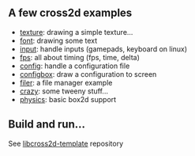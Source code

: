 ## A few cross2d examples
 - [texture](https://github.com/Cpasjuste/libcross2d-examples/tree/master/examples/texture): drawing a simple texture...
 - [font](https://github.com/Cpasjuste/libcross2d-examples/tree/master/examples/font): drawing some text
 - [input](https://github.com/Cpasjuste/libcross2d-examples/tree/master/examples/input): handle inputs (gamepads, keyboard on linux)
 - [fps](https://github.com/Cpasjuste/libcross2d-examples/tree/master/examples/fps): all about timing (fps, time, delta)
 - [config](https://github.com/Cpasjuste/libcross2d-examples/tree/master/examples/config): handle a configuration file
 - [configbox](https://github.com/Cpasjuste/libcross2d-examples/tree/master/examples/configbox): draw a configuration to screen
 - [filer](https://github.com/Cpasjuste/libcross2d-examples/tree/master/examples/filer): a file manager example
 - [crazy](https://github.com/Cpasjuste/libcross2d-examples/tree/master/examples/crazy): some tweeny stuff...
 - [physics](https://github.com/Cpasjuste/libcross2d-examples/tree/master/examples/physics): basic box2d support

## Build and run...
See [libcross2d-template](https://github.com/Cpasjuste/libcross2d-template) repository